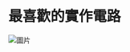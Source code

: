 <H1>最喜歡的實作電路</H1>

![圖片](https://user-images.githubusercontent.com/16370565/139564396-dbc75984-6d69-4e0d-b260-efe4768d0ef6.png)
